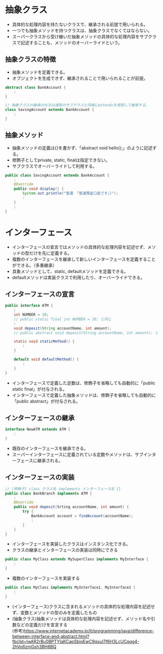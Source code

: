 # 抽象クラス
- 具体的な処理内容を持たないクラスで、継承される前提で用いられる。
- 一つでも抽象メソッドを持つクラスは、抽象クラスでなくてはならない。
- スーパークラスから受け継いだ抽象メソッドの具体的な処理内容をサブクラスで記述することも、メソッドのオーバーライドという。

## 抽象クラスの特徴
- 抽象メソッドを定義できる。
- オブジェクトを生成できず、継承されることで用いられることが前提。

```java:BankAccount.java
abstract class BankAccount {
    :
}

// 抽象クラスの継承の仕方は通常のサブクラスと同様にextendsを使用して継承する。
class SavingAccount extends BankAccount {
    :
}
```


## 抽象メソッド
- 抽象メソッドの定義は{}を書かず、「abstract void hello();」のように記述する。
- 修飾子としてprivate, static, finalは指定できない。
- サブクラスでオーバーライドして利用する。

```java:SavingAccount.java
public class SavingAccount extends BankAccount {
    :
    @Override
    public void display() {
        System.out.println("普通 「普通預金口座です」)");
        :
    }
    :
}
```


# インターフェース
- インターフェースの宣言ではメソッドの具体的な処理内容を記述せず、メソッドの型だけを先に定義する。 
- 複数のインターフェースを継承して新しいインターフェースを定義することができる。（多重継承）
- 具象メソッドとして、static, defaultメソッドを定義できる。
- defaultメソッドは実装クラスで利用したり、オーバーライドできる。
 
## インターフェースの宣言
```java:ATM.java
public interface ATM {
    :
    int NUMBER = 10;
    // public static final int NUMBER = 10; と同じ
    :
    void deposit(String accountName, int amount);
    // public abstract void deposit(String accountName, int amount); と同じ

    static void staticMethod() {
        :
    }

    default void defaultMethod() {
        :
    }
}
```

- インターフェースで定義した定数は、修飾子を省略しても自動的に「public static final」が付与される。
- インターフェースで定義した抽象メソッドは、修飾子を省略しても自動的に「public abstract」が付与される。

## インターフェースの継承
```java:NewATM.java
interface NewATM extends ATM {
    :
}
```

- 既存のインターフェースを継承できる。
- スーパーインターフェースに定義されている定数やメソッドは、サブインターフェースに継承される。


## インターフェースの実装
```java:BankBranch.java
// [修飾子] class クラス名 implements インターフェース名 {}
public class BankBranch implements ATM {
    :
    @Override
    public void deposit(Srting accountName, int amount) {
        try {
            BankAccount account = findAccount(accountName);
            :
        }
    }
}
```

- インターフェースを実装したクラスはインスタンス化できる。
- クラスの継承とインターフェースの実装は同時にできる
```java
public class MyClass extends MySuperClass implements MyInterface {
    :
}
```

- 複数のインターフェースを実装する
```java
public class MyClass implements MyInterface1, MyInterface2 {
    :
}
```


- (インターフェース)クラスに含まれるメソッドの具体的な処理内容を記述せず、変数とメソッドの型のみを定義したもの
- (抽象クラス)抽象メソッドは具体的な処理内容を記述せず、メソッド名や引数などの定義だけを宣言する
<br>(参考)https://www.internetacademy.jp/it/programming/java/difference-between-interface-and-abstract.html?fbclid=IwAR2rBu0BPTYlaKCapSbiqEwC9qxuI7f6H3LcUCqqg4-2hVo6zmGsh3BH8BQ
